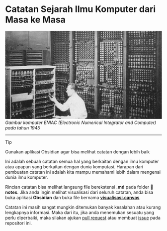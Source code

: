 # Catatan Sejarah Ilmu Komputer dari Masa ke Masa

![ENIAC](img/eniac.webp)
_Gambar komputer ENIAC (Electronic Numerical Integrator and Computer) pada tahun 1945_

---

> [!TIP]
> Gunakan aplikasi Obsidian agar bisa melihat catatan dengan lebih baik

Ini adalah sebuah catatan semua hal yang berkaitan dengan ilmu komputer atau apapun yang berkaitan dengan dunia komputasi. Harapan dari pembuatan catatan ini adalah kita mampu memahami lebih dalam mengenai dunia ilmu komputer.

Rincian catatan bisa melihat langsung file berekstensi **.md** pada folder **📝 notes**. Jika anda ingin melihat visualisasi dari seluruh catatan, anda bisa buka aplikasi **Obsidian** dan buka file bernama [**visualisasi.canvas**](📝%20notes/visualisasi.canvas)

Catatan ini masih sangat mungkin ditemukan banyak kesalahan atau kurang lengkapnya informasi. Maka dari itu, jika anda menemukan sesuatu yang perlu diperbaiki, maka silakan ajukan [pull request](https://github.com/FarrelAD/Tren-Teknologi-Komputer/pulls) atau membuat [issue](https://github.com/FarrelAD/Tren-Teknologi-Komputer/issues) pada repositori ini.